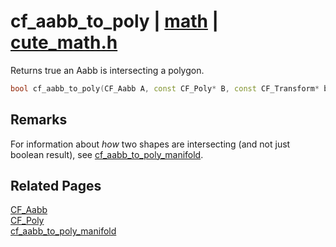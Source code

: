# cf_aabb_to_poly | [math](https://github.com/RandyGaul/cute_framework/blob/master/docs/math_readme.md) | [cute_math.h](https://github.com/RandyGaul/cute_framework/blob/master/include/cute_math.h)

Returns true an Aabb is intersecting a polygon.

```cpp
bool cf_aabb_to_poly(CF_Aabb A, const CF_Poly* B, const CF_Transform* bx);
```

## Remarks

For information about _how_ two shapes are intersecting (and not just boolean result), see [cf_aabb_to_poly_manifold](https://github.com/RandyGaul/cute_framework/blob/master/docs/math/cf_aabb_to_poly_manifold.md).

## Related Pages

[CF_Aabb](https://github.com/RandyGaul/cute_framework/blob/master/docs/math/cf_aabb.md)  
[CF_Poly](https://github.com/RandyGaul/cute_framework/blob/master/docs/math/cf_poly.md)  
[cf_aabb_to_poly_manifold](https://github.com/RandyGaul/cute_framework/blob/master/docs/math/cf_aabb_to_poly_manifold.md)  
